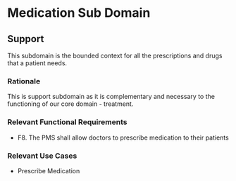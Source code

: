 <h1>Medication Sub Domain</h1>
<h2>Support</h2>
<p>This subdomain is the bounded context for all the prescriptions and drugs that a patient needs. </p>

<h3>Rationale</h3>
<p>This is support subdomain as it 
is complementary and necessary to the functioning of our core domain - treatment. </p>


<h3>Relevant Functional Requirements</h3>
<ul>
<li>
F8. The PMS shall allow doctors to prescribe medication to their patients
</li>
</ul>

<h3>Relevant Use Cases</h3>
<ul>
<li>
Prescribe Medication
</li>
</ul>